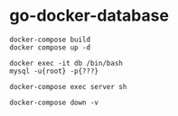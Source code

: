 # go-docker-database

```
docker-compose build
docker compose up -d 
```

```
docker exec -it db /bin/bash
mysql -u{root} -p{???}
```

```
docker-compose exec server sh
```

```
docker-compose down -v
```